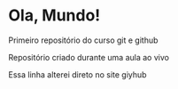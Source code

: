 # Ola, Mundo!
 Primeiro repositório do curso git e github

 Repositório criado durante uma aula ao vivo

 Essa linha alterei direto no site giyhub
